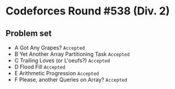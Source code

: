 Codeforces Round #538 (Div. 2)
==============================
Problem set
-----------
* A	Got Any Grapes? `Accepted` <br> 
* B	Yet Another Array Partitioning Task `Accepted` <br> 
* C	Trailing Loves (or L'oeufs?) `Accepted` <br> 
* D	Flood Fill `Accepted` <br> 
* E	Arithmetic Progression `Accepted` <br> 
* F Please, another Queries on Array? `Accepted` <br> 
